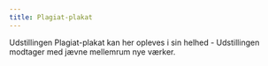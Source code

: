 ```yaml
---
title: Plagiat-plakat
---
```


Udstillingen Plagiat-plakat kan her opleves i sin helhed - Udstillingen modtager med jævne mellemrum nye værker.